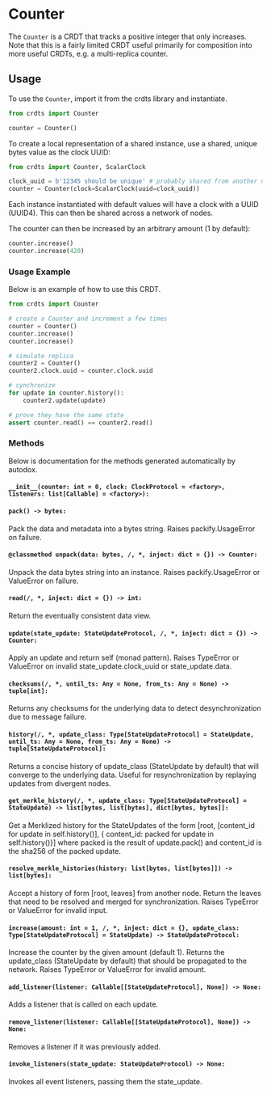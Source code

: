 # Counter

The `Counter` is a CRDT that tracks a positive integer that only increases. Note
that this is a fairly limited CRDT useful primarily for composition into more
useful CRDTs, e.g. a multi-replica counter.

## Usage

To use the `Counter`, import it from the crdts library and instantiate.

```python
from crdts import Counter

counter = Counter()
```

To create a local representation of a shared instance, use a shared, unique
bytes value as the clock UUID:

```python
from crdts import Counter, ScalarClock

clock_uuid = b'12345 should be unique' # probably shared from another node
counter = Counter(clock=ScalarClock(uuid=clock_uuid))
```

Each instance instantiated with default values will have a clock with a UUID
(UUID4). This can then be shared across a network of nodes.

The counter can then be increased by an arbitrary amount (1 by default):

```python
counter.increase()
counter.increase(420)
```

### Usage Example

Below is an example of how to use this CRDT.

```python
from crdts import Counter

# create a Counter and increment a few times
counter = Counter()
counter.increase()
counter.increase()

# simulate replica
counter2 = Counter()
counter2.clock.uuid = counter.clock.uuid

# synchronize
for update in counter.history():
    counter2.update(update)

# prove they have the same state
assert counter.read() == counter2.read()
```

### Methods

Below is documentation for the methods generated automatically by autodox.

#### `__init__(counter: int = 0, clock: ClockProtocol = <factory>, listeners: list[Callable] = <factory>):`

#### `pack() -> bytes:`

Pack the data and metadata into a bytes string. Raises packify.UsageError on
failure.

#### `@classmethod unpack(data: bytes, /, *, inject: dict = {}) -> Counter:`

Unpack the data bytes string into an instance. Raises packify.UsageError or
ValueError on failure.

#### `read(/, *, inject: dict = {}) -> int:`

Return the eventually consistent data view.

#### `update(state_update: StateUpdateProtocol, /, *, inject: dict = {}) -> Counter:`

Apply an update and return self (monad pattern). Raises TypeError or ValueError
on invalid state_update.clock_uuid or state_update.data.

#### `checksums(/, *, until_ts: Any = None, from_ts: Any = None) -> tuple[int]:`

Returns any checksums for the underlying data to detect desynchronization due to
message failure.

#### `history(/, *, update_class: Type[StateUpdateProtocol] = StateUpdate, until_ts: Any = None, from_ts: Any = None) -> tuple[StateUpdateProtocol]:`

Returns a concise history of update_class (StateUpdate by default) that will
converge to the underlying data. Useful for resynchronization by replaying
updates from divergent nodes.

#### `get_merkle_history(/, *, update_class: Type[StateUpdateProtocol] = StateUpdate) -> list[bytes, list[bytes], dict[bytes, bytes]]:`

Get a Merklized history for the StateUpdates of the form [root, [content_id for
update in self.history()], { content_id: packed for update in self.history()}]
where packed is the result of update.pack() and content_id is the sha256 of the
packed update.

#### `resolve_merkle_histories(history: list[bytes, list[bytes]]) -> list[bytes]:`

Accept a history of form [root, leaves] from another node. Return the leaves
that need to be resolved and merged for synchronization. Raises TypeError or
ValueError for invalid input.

#### `increase(amount: int = 1, /, *, inject: dict = {}, update_class: Type[StateUpdateProtocol] = StateUpdate) -> StateUpdateProtocol:`

Increase the counter by the given amount (default 1). Returns the update_class
(StateUpdate by default) that should be propagated to the network. Raises
TypeError or ValueError for invalid amount.

#### `add_listener(listener: Callable[[StateUpdateProtocol], None]) -> None:`

Adds a listener that is called on each update.

#### `remove_listener(listener: Callable[[StateUpdateProtocol], None]) -> None:`

Removes a listener if it was previously added.

#### `invoke_listeners(state_update: StateUpdateProtocol) -> None:`

Invokes all event listeners, passing them the state_update.

